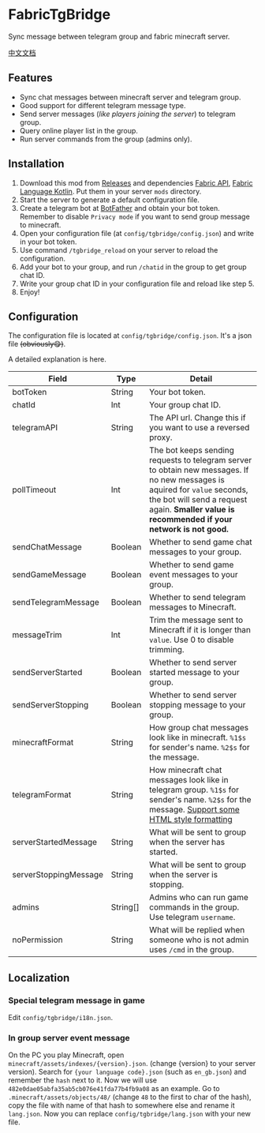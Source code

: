 # FabricTgBridge
Sync message between telegram group and fabric minecraft server.

[中文文档](./README_ZH.md)

## Features

- Sync chat messages between minecraft server and telegram group.
- Good support for different telegram message type.
- Send server messages (_like players joining the server_) to telegram group.
- Query online player list in the group.
- Run server commands from the group (admins only).

## Installation

1. Download this mod from [Releases](./releases) and dependencies [Fabric API](https://modrinth.com/mod/fabric-api/), [Fabric Language Kotlin](https://modrinth.com/mod/fabric-language-kotlin/). Put them in your server `mods` directory.
2. Start the server to generate a default configuration file.
3. Create a telegram bot at [BotFather](https://t.me/BotFather) and obtain your bot token. Remember to disable `Privacy mode` if you want to send group message to minecraft.
4. Open your configuration file (at `config/tgbridge/config.json`) and write in your bot token.
5. Use command `/tgbridge_reload` on your server to reload the configuration.
6. Add your bot to your group, and run `/chatid` in the group to get group chat ID.
7. Write your group chat ID in your configuration file and reload like step 5.
8. Enjoy!

## Configuration

The configuration file is located at `config/tgbridge/config.json`. It's a json file ~~(obviously😋)~~.

A detailed explanation is here.

| Field | Type | Detail |
| ----- | ---- | ------ |
| botToken | String | Your bot token. |
| chatId | Int | Your group chat ID. |
| telegramAPI | String | The API url. Change this if you want to use a reversed proxy. |
| pollTimeout | Int | The bot keeps sending requests to telegram server to obtain new messages. If no new messages is aquired for `value` seconds, the bot will send a request again. **Smaller value is recommended if your network is not good.** |
| sendChatMessage | Boolean | Whether to send game chat messages to your group. |
| sendGameMessage | Boolean | Whether to send game event messages to your group. |
| sendTelegramMessage | Boolean | Whether to send telegram messages to Minecraft. |
| messageTrim | Int | Trim the message sent to Minecraft if it is longer than `value`. Use 0 to disable trimming. |
| sendServerStarted | Boolean | Whether to send server started message to your group. |
| sendServerStopping | Boolean | Whether to send server stopping message to your group. |
| minecraftFormat | String | How group chat messages look like in minecraft. `%1$s` for sender's name. `%2$s` for the message. |
| telegramFormat | String | How minecraft chat messages look like in telegram group. `%1$s` for sender's name. `%2$s` for the message. [Support some HTML style formatting](https://core.telegram.org/bots/api#html-style) |
| serverStartedMessage | String | What will be sent to group when the server has started. |
| serverStoppingMessage | String | What will be sent to group when the server is stopping. |
| admins | String[] | Admins who can run game commands in the group. Use telegram `username`. |
| noPermission | String | What will be replied when someone who is not admin uses `/cmd` in the group. |

## Localization

### Special telegram message in game

Edit `config/tgbridge/i18n.json`.

### In group server event message

On the PC you play Minecraft, open `minecraft/assets/indexes/{version}.json`. (change {version} to your server version). Search for `{your language code}.json` (such as `en_gb.json`) and remember the `hash` next to it. Now we will use `482e0dae05abfa35ab5cb076e41fda77b4fb9a08` as an example.
Go to `.minecraft/assets/objects/48/` (change `48` to the first to char of the hash), copy the file with name of that hash to somewhere else and rename it `lang.json`. Now you can replace `config/tgbridge/lang.json` with your new file.
